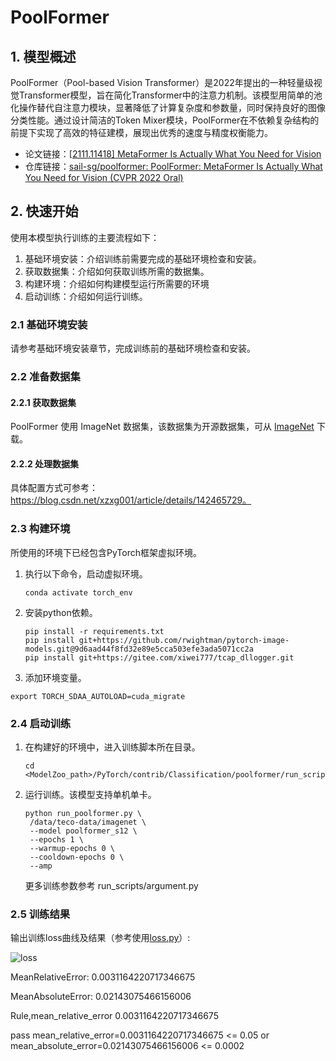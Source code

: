 # PoolFormer

## 1. 模型概述
PoolFormer（Pool-based Vision Transformer）是2022年提出的一种轻量级视觉Transformer模型，旨在简化Transformer中的注意力机制。该模型用简单的池化操作替代自注意力模块，显著降低了计算复杂度和参数量，同时保持良好的图像分类性能。通过设计简洁的Token Mixer模块，PoolFormer在不依赖复杂结构的前提下实现了高效的特征建模，展现出优秀的速度与精度权衡能力。

- 论文链接：[[2111.11418\] MetaFormer Is Actually What You Need for Vision](https://arxiv.org/abs/2111.11418)
- 仓库链接：[sail-sg/poolformer: PoolFormer: MetaFormer Is Actually What You Need for Vision (CVPR 2022 Oral)](https://github.com/sail-sg/poolformer?tab=readme-ov-file)

## 2. 快速开始
使用本模型执行训练的主要流程如下：
1. 基础环境安装：介绍训练前需要完成的基础环境检查和安装。
2. 获取数据集：介绍如何获取训练所需的数据集。
3. 构建环境：介绍如何构建模型运行所需要的环境
4. 启动训练：介绍如何运行训练。

### 2.1 基础环境安装

请参考基础环境安装章节，完成训练前的基础环境检查和安装。

### 2.2 准备数据集
#### 2.2.1 获取数据集
PoolFormer 使用 ImageNet 数据集，该数据集为开源数据集，可从 [ImageNet](https://image-net.org/) 下载。

#### 2.2.2 处理数据集
具体配置方式可参考：https://blog.csdn.net/xzxg001/article/details/142465729。


### 2.3 构建环境

所使用的环境下已经包含PyTorch框架虚拟环境。
1. 执行以下命令，启动虚拟环境。
    ```
    conda activate torch_env
    ```
2. 安装python依赖。
    ```
    pip install -r requirements.txt
    pip install git+https://github.com/rwightman/pytorch-image-models.git@9d6aad44f8fd32e89e5cca503efe3ada5071cc2a
    pip install git+https://gitee.com/xiwei777/tcap_dllogger.git
    ```
3. 添加环境变量。

```
export TORCH_SDAA_AUTOLOAD=cuda_migrate
```

### 2.4 启动训练

1. 在构建好的环境中，进入训练脚本所在目录。
    ```
    cd <ModelZoo_path>/PyTorch/contrib/Classification/poolformer/run_scripts
    ```

2. 运行训练。该模型支持单机单卡。

    ```
    python run_poolformer.py \
     /data/teco-data/imagenet \
     --model poolformer_s12 \
     --epochs 1 \
     --warmup-epochs 0 \
     --cooldown-epochs 0 \
     --amp
   ```
    更多训练参数参考 run_scripts/argument.py

### 2.5 训练结果
输出训练loss曲线及结果（参考使用[loss.py](./run_scripts/loss.py)）: 

![loss](./images/loss.jpg)

MeanRelativeError: 0.0031164220717346675

MeanAbsoluteError: 0.02143075466156006

Rule,mean_relative_error 0.0031164220717346675

pass mean_relative_error=0.0031164220717346675 <= 0.05 or mean_absolute_error=0.02143075466156006 <= 0.0002